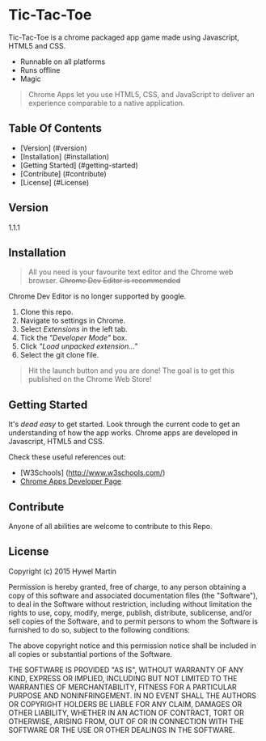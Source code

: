 # Tic-Tac-Toe

Tic-Tac-Toe is a chrome packaged app game made using Javascript, HTML5 and CSS.

  - Runnable on all platforms
  - Runs offline
  - Magic

> Chrome Apps let you use HTML5, CSS, and 
> JavaScript to deliver an experience comparable to a native application.

## Table Of Contents
- [Version] (#version)
- [Installation] (#installation)
- [Getting Started] (#getting-started)
- [Contribute] (#contribute)
- [License] (#License)

## Version
1.1.1


## Installation
> All you need is your favourite text editor and the Chrome web browser.
~~Chrome Dev Editor is recommended~~

Chrome Dev Editor is no longer supported by google.

1. Clone this repo.
2. Navigate to settings in Chrome.
3. Select *Extensions* in the left tab.
4. Tick the *"Developer Mode"* box.
5. Click *"Load unpacked extension..."*
6. Select the git clone file.

> Hit the launch button and you are done!
> The goal is to get this published on the Chrome Web Store!

## Getting Started
It's *dead easy* to get started. Look through the current code to get an understanding of how the app works.
Chrome apps are developed in Javascript, HTML5 and CSS.

Check these useful references out:
- [W3Schools] (http://www.w3schools.com/)
- [Chrome Apps Developer Page](https://developer.chrome.com/apps/about_apps)

## Contribute
Anyone of all abilities are welcome to contribute to this Repo.

## License

Copyright (c) 2015 Hywel Martin



Permission is hereby granted, free of charge, to any person obtaining a copy
of this software and associated documentation files (the "Software"), to deal
in the Software without restriction, including without limitation the rights
to use, copy, modify, merge, publish, distribute, sublicense, and/or sell
copies of the Software, and to permit persons to whom the Software is
furnished to do so, subject to the following conditions:



The above copyright notice and this permission notice shall be included in
all copies or substantial portions of the Software.



THE SOFTWARE IS PROVIDED "AS IS", WITHOUT WARRANTY OF ANY KIND, EXPRESS OR
IMPLIED, INCLUDING BUT NOT LIMITED TO THE WARRANTIES OF MERCHANTABILITY,
FITNESS FOR A PARTICULAR PURPOSE AND NONINFRINGEMENT.  IN NO EVENT SHALL THE
AUTHORS OR COPYRIGHT HOLDERS BE LIABLE FOR ANY CLAIM, DAMAGES OR OTHER
LIABILITY, WHETHER IN AN ACTION OF CONTRACT, TORT OR OTHERWISE, ARISING FROM,
OUT OF OR IN CONNECTION WITH THE SOFTWARE OR THE USE OR OTHER DEALINGS IN
THE SOFTWARE.